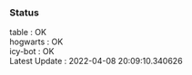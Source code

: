 ### Status


table : OK  
hogwarts : OK  
icy-bot : OK  
Latest Update : 2022-04-08 20:09:10.340626
